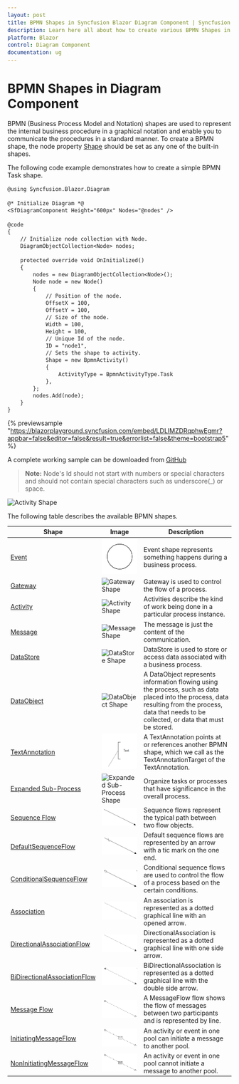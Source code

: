 ```yaml
---
layout: post
title: BPMN Shapes in Syncfusion Blazor Diagram Component | Syncfusion
description: Learn here all about how to create various BPMN Shapes in Syncfusion Blazor Diagram component and more.
platform: Blazor
control: Diagram Component
documentation: ug
---
```


# BPMN Shapes in Diagram Component

BPMN (Business Process Model and Notation) shapes are used to represent the internal business procedure in a graphical notation and enable you to communicate the procedures in a standard manner. To create a BPMN shape, the node property [Shape](https://help.syncfusion.com/cr/blazor/Syncfusion.Blazor.Diagram.Shape.html) should be set as any one of the built-in shapes.

The following code example demonstrates how to create a simple BPMN Task shape.

```cshtml
@using Syncfusion.Blazor.Diagram

@* Initialize Diagram *@
<SfDiagramComponent Height="600px" Nodes="@nodes" />

@code
{
    // Initialize node collection with Node.
    DiagramObjectCollection<Node> nodes;

    protected override void OnInitialized()
    {
        nodes = new DiagramObjectCollection<Node>();
        Node node = new Node()
        {
            // Position of the node.
            OffsetX = 100,
            OffsetY = 100,
            // Size of the node.
            Width = 100,
            Height = 100,
            // Unique Id of the node.
            ID = "node1",
            // Sets the shape to activity.
            Shape = new BpmnActivity() 
            { 
                ActivityType = BpmnActivityType.Task 
            },
        };
        nodes.Add(node);
    }
}
```
{% previewsample "https://blazorplayground.syncfusion.com/embed/LDLIMZDRqphwEgmr?appbar=false&editor=false&result=true&errorlist=false&theme=bootstrap5" %}

A complete working sample can be downloaded from [GitHub](https://github.com/SyncfusionExamples/Blazor-Diagram-Examples/tree/master/UG-Samples/BpmnEditor/BpmnShape/BpmnShape)


>**Note:** Node's Id should not start with numbers or special characters and should not contain special characters such as underscore(_) or space.

![Activity Shape](../images/Task.png) 

The following table describes the available BPMN shapes.

| Shape | Image | Description|
| -------- | -------- | -------- |
| [Event](https://help.syncfusion.com/cr/blazor/Syncfusion.Blazor.Diagram.BpmnDataObject.html) | ![Event Shape](../images/Bpmn-Event-Start.png) |Event shape represents something happens during a business process.|
| [Gateway](https://help.syncfusion.com/cr/blazor/Syncfusion.Blazor.Diagram.BpmnGateway.html) | ![Gateway Shape](../images/Gateway.png) |Gateway is used to control the flow of a process.|
| [Activity](https://help.syncfusion.com/cr/blazor/Syncfusion.Blazor.Diagram.BpmnActivity.html) | ![Activity Shape](../images/Task.png) |Activities describe the kind of work being done in a particular process instance.|
| [Message](https://help.syncfusion.com/cr/blazor/Syncfusion.Blazor.Diagram.BpmnMessage.html) | ![Message Shape](../images/Message.png) |The message is just the content of the communication.|
| [DataStore](https://help.syncfusion.com/cr/blazor/Syncfusion.Blazor.Diagram.BpmnDataObject.html) | ![DataStore Shape](../images/Datasource.png) |DataStore is used to store or access data associated with a business process.|
| [DataObject](https://help.syncfusion.com/cr/blazor/Syncfusion.Blazor.Diagram.BpmnDataObject.html) | ![DataObject Shape](../images/Dataobject.png) |A DataObject represents information flowing using the process, such as data placed into the process, data resulting from the process, data that needs to be collected, or data that must be stored.|
| [TextAnnotation](https://help.syncfusion.com/cr/blazor/Syncfusion.Blazor.Diagram.BpmnTextAnnotation.html) | ![TextAnnotation Shape](../images/Bpmn-TextAnnotation-Auto.png) |A TextAnnotation points at or references another BPMN shape, which we call as the TextAnnotationTarget of the TextAnnotation.|
| [Expanded Sub-Process](https://help.syncfusion.com/cr/blazor/Syncfusion.Blazor.Diagram.BpmnExpandedSubProcess.html) | ![Expanded Sub-Process Shape](../images/Group.png) |Organize tasks or processes that have significance in the overall process.|
| [Sequence Flow](https://help.syncfusion.com/cr/blazor/Syncfusion.Blazor.Diagram.BpmnFlowType.html#Syncfusion_Blazor_Diagram_BpmnFlowType_SequenceFlow) | ![Sequence Flow  Shape](../images/Bpmn-SequenceFlow.png) |Sequence flows represent the typical path between two flow objects.|
| [DefaultSequenceFlow](https://help.syncfusion.com/cr/blazor/Syncfusion.Blazor.Diagram.BpmnFlowType.html#Syncfusion_Blazor_Diagram_BpmnFlowType_DefaultSequenceFlow) | ![Default Sequence BPMN Shape](../images/Bpmn-DefaultSequentialFlow.png) |Default sequence flows are represented by an arrow with a tic mark on the one end.|
| [ConditionalSequenceFlow](https://help.syncfusion.com/cr/blazor/Syncfusion.Blazor.Diagram.BpmnFlowType.html#Syncfusion_Blazor_Diagram_BpmnFlowType_ConditionalSequenceFlow) | ![Conditional Sequence BPMN Shape](../images/Bpmn-ConditionalSequenceFlow.png) |Conditional sequence flows are used to control the flow of a process based on the certain conditions.|
| [Association](https://help.syncfusion.com/cr/blazor/Syncfusion.Blazor.Diagram.BpmnFlowType.html#Syncfusion_Blazor_Diagram_BpmnFlowType_AssociationFlow) | ![Association Shape](../images/Bpmn-AssociationFlow.png) |An association is represented as a dotted graphical line with an opened arrow.|
| [DirectionalAssociationFlow](https://help.syncfusion.com/cr/blazor/Syncfusion.Blazor.Diagram.BpmnFlowType.html#Syncfusion_Blazor_Diagram_BpmnFlowType_DirectionalAssociationFlow) | ![Directional BPMN FlowShapes](../images/Bpmn-DirectionalAssociatinFlow.png) |DirectionalAssociation is represented as a dotted graphical line with one side arrow.|
| [BiDirectionalAssociationFlow](https://help.syncfusion.com/cr/blazor/Syncfusion.Blazor.Diagram.BpmnFlowType.html#Syncfusion_Blazor_Diagram_BpmnFlowType_BiDirectionalAssociationFlow) | ![BiDirectional BPMN FlowShapes](../images/Bpmn-BidirectionalAssociationFlow.png) |BiDirectionalAssociation is represented as a dotted graphical line with the double side arrow.|
| [Message Flow](https://help.syncfusion.com/cr/blazor/Syncfusion.Blazor.Diagram.BpmnFlowType.html#Syncfusion_Blazor_Diagram_BpmnFlowType_MessageFlow) | ![Message Flow Shape](../images/Bpmn-MessageFlow.png) |A MessageFlow flow shows the flow of messages between two participants and is represented by line.|
| [InitiatingMessageFlow](https://help.syncfusion.com/cr/blazor/Syncfusion.Blazor.Diagram.BpmnFlowType.html#Syncfusion_Blazor_Diagram_BpmnFlowType_InitiatingMessageFlow) | ![InitiatingMessage Message BPMN Shape](../images/Bpmn-NonInitiatingMessageFlow.png) |An activity or event in one pool can initiate a message to another pool.|
| [NonInitiatingMessageFlow](https://help.syncfusion.com/cr/blazor/Syncfusion.Blazor.Diagram.BpmnFlowType.html#Syncfusion_Blazor_Diagram_BpmnFlowType_NonInitiatingMessageFlow) | ![NonInitiatingMessage Message BPMN Shape](../images/Bpmn-InitiatingMessageFlow.png) |An activity or event in one pool cannot initiate a message to another pool.|
